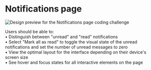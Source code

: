 # Notifications page

![Design preview for the Notifications page coding challenge](/design/desktop-preview.jpg)

Users should be able to:  
• Distinguish between "unread" and "read" notifications  
• Select "Mark all as read" to toggle the visual state of the unread notifications and set the number of unread messages to zero  
• View the optimal layout for the interface depending on their device's screen size  
• See hover and focus states for all interactive elements on the page
